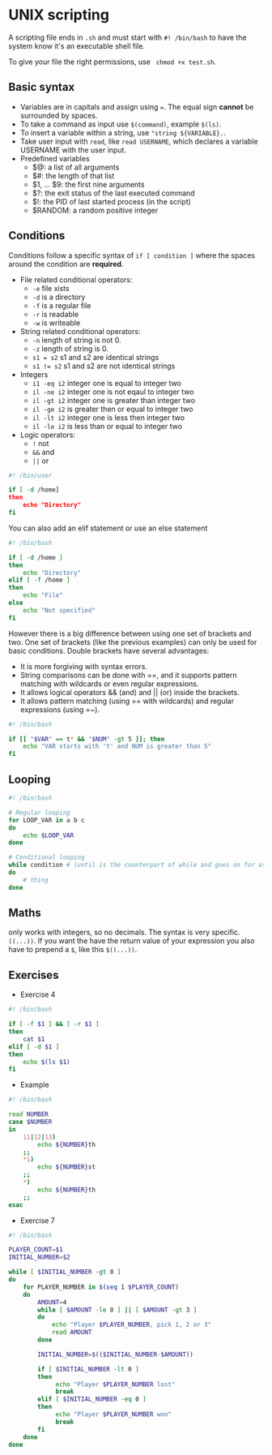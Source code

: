 # UNIX scripting
A scripting file ends in `.sh`  and must start with `#! /bin/bash` to have the system know it's an executable shell file.

To give your file the right permissions, use ` chmod +x test.sh`.

## Basic syntax
- Variables are in capitals and assign using `=`. The equal sign __cannot__ be surrounded by spaces.
- To take a command as input use `$(command)`, example `$(ls)`.
- To insert a variable within a string, use `"string ${VARIABLE}.`.
- Take user input with `read`, like `read USERNAME`, which declares a variable USERNAME with the user input.
- Predefined variables
  - $@: a list of all arguments
  - $#: the length of that list
  - $1, ... $9: the first nine arguments
  - $?: the exit status of the last executed command
  - $!: the PID of last started process (in the script)
  - $RANDOM: a random positive integer

## Conditions
Conditions follow a specific syntax of `if [ condition ]` where the spaces around the condition are __required__.
- File related conditional operators:
  - `-e` file xists
  - `-d` is a directory
  - `-f` is a regular file
  - `-r` is readable
  - `-w` is writeable
- String related conditional operators:
  - `-n` length of string is not 0.
  - `-z` length of string is 0.
  - `s1 = s2` s1 and s2 are identical strings
  - `s1 != s2` s1 and s2 are not identical strings
- Integers
  - `i1 -eq i2` integer one is equal to integer two
  - `il -ne i2` integer one is not eqaul to integer two
  - `il -gt i2` integer one is greater than integer two
  - `il -ge i2` is greater then or equal to integer two
  - `il -lt i2` integer one is less then integer two
  - `il -le i2` is less than or equal to integer two
- Logic operators:
  - `!` not
  - `&&` and
  - `||` or

```sh
#! /bin/user

if [ -d /home]
then
    echo "Directory"
fi
```

You can also add an elif statement or use an else statement
```sh
#! /bin/bash

if [ -d /home ]
then
    echo "Directory"
elif [ -f /home ]
then
    echo "File"
else
    echo "Not specified"
fi
```

However there is a big difference between using one set of brackets and two. One set of brackets (like the previous examples) can only be used for basic conditions. Double brackets have several advantages:
- It is more forgiving with syntax errors.
- String comparisons can be done with ==, and it supports pattern matching with wildcards or even regular expressions.
- It allows logical operators && (and) and || (or) inside the brackets.
- It allows pattern matching (using == with wildcards) and regular expressions (using =~).
```sh
#! /bin/bash

if [[ "$VAR" == t* && "$NUM" -gt 5 ]]; then
    echo "VAR starts with 't' and NUM is greater than 5"
fi
```

## Looping
```sh
#! /bin/bash

# Regular looping
for LOOP_VAR in a b c
do 
    echo $LOOP_VAR
done

# Conditional looping
while condition # (until is the counterpart of while and goes on for as long as something is false)
do
    # thing
done
```

## Maths
only works with integers, so no decimals. The syntax is very specific. `((...))`. If you want the have the return value of your expression you also have to prepend a `$`, like this `$((...))`.

## Exercises
- Exercise 4
```sh
#! /bin/bash

if [ -f $1 ] && [ -r $1 ]
then
    cat $1
elif [ -d $1 ]
then
    echo $(ls $1)
fi
```
- Example
```sh
#! /bin/bash

read NUMBER
case $NUMBER
in
    11|12|13)
        echo ${NUMBER}th
    ;;
    *1)
        echo ${NUMBER}st
    ;;
    *)
        echo ${NUMBER}th
    ;;
esac
```
- Exercise 7
```sh
#! /bin/bash

PLAYER_COUNT=$1
INITIAL_NUMBER=$2

while [ $INITIAL_NUMBER -gt 0 ]
do
    for PLAYER_NUMBER in $(seq 1 $PLAYER_COUNT)
    do
        AMOUNT=4
        while [ $AMOUNT -le 0 ] || [ $AMOUNT -gt 3 ] 
        do
            echo "Player $PLAYER_NUMBER, pick 1, 2 or 3"
            read AMOUNT
        done

        INITIAL_NUMBER=$(($INITIAL_NUMBER-$AMOUNT))

        if [ $INITIAL_NUMBER -lt 0 ]
        then
             echo "Player $PLAYER_NUMBER lost"
             break
        elif [ $INITIAL_NUMBER -eq 0 ]
        then
             echo "Player $PLAYER_NUMBER won"
             break
        fi
    done
done
```

